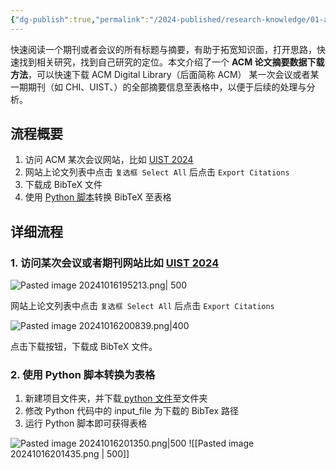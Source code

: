 ```yaml
---
{"dg-publish":true,"permalink":"/2024-published/research-knowledge/01-acm/","tags":["科研/科研工具"],"created":"2024-10-16T19:35:20.362+08:00"}
---
```


快速阅读一个期刊或者会议的所有标题与摘要，有助于拓宽知识面，打开思路，快速找到相关研究，找到自己研究的定位。本文介绍了一个 **ACM 论文摘要数据下载方法**，可以快速下载 ACM Digital Library（后面简称 ACM） 某一次会议或者某一期期刊（如 CHI、UIST、）的全部摘要信息至表格中，以便于后续的处理与分析。

## 流程概要
1. 访问 ACM 某次会议网站，比如 [UIST 2024](https://dl.acm.org/doi/proceedings/10.1145/3654777?tocHeading=heading20)
2. 网站上论文列表中点击 `复选框 Select All` 后点击 ` Export Citations ` 
3. 下载成 BibTeX 文件
4. 使用 [Python 脚本]( https://github.com/CouesF/ACM-Info-Extractor/blob/main/ACM_Info_Extractor.py )转换 BibTeX 至表格

## 详细流程

### 1. 访问某次会议或者期刊网站比如 [UIST 2024](https://dl.acm.org/doi/proceedings/10.1145/3654777?tocHeading=heading20)

![Pasted image 20241016195213.png| 500](/img/user/Attachment/Pasted%20image%2020241016195213.png)

网站上论文列表中点击 `复选框 Select All` 后点击 ` Export Citations ` 

![Pasted image 20241016200839.png|400](/img/user/Attachment/Pasted%20image%2020241016200839.png)

点击下载按钮，下载成 BibTeX 文件。

### 2. 使用 Python 脚本转换为表格
1. 新建项目文件夹，并下载[ python 文件]( https://github.com/CouesF/ACM-Info-Extractor/blob/main/ACM_Info_Extractor.py )至文件夹
2. 修改 Python 代码中的 input_file 为下载的 BibTex 路径
3. 运行 Python 脚本即可获得表格

![Pasted image 20241016201350.png|500](/img/user/Attachment/Pasted%20image%2020241016201350.png)
![[Pasted image 20241016201435.png \| 500]]